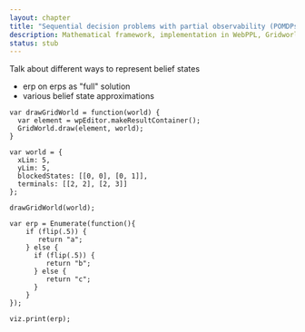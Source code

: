 ```yaml
---
layout: chapter
title: "Sequential decision problems with partial observability (POMDPs)"
description: Mathematical framework, implementation in WebPPL, Gridworld and restaurants example, bandit problems.
status: stub
---
```


Talk about different ways to represent belief states
- erp on erps as "full" solution
- various belief state approximations

~~~~
var drawGridWorld = function(world) {
  var element = wpEditor.makeResultContainer();
  GridWorld.draw(element, world);
}

var world = {
  xLim: 5,
  yLim: 5,
  blockedStates: [[0, 0], [0, 1]],
  terminals: [[2, 2], [2, 3]]
};

drawGridWorld(world);

var erp = Enumerate(function(){
    if (flip(.5)) {
       return "a";
    } else {
      if (flip(.5)) {
         return "b";
      } else {
         return "c";
      }
    }
});

viz.print(erp);
~~~~
